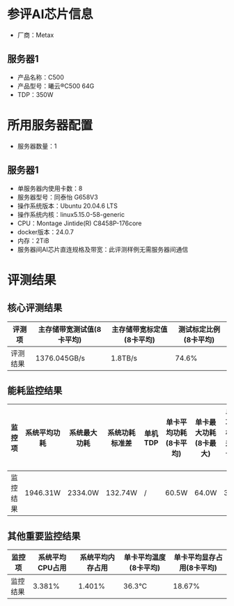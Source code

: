# 参评AI芯片信息

* 厂商：Metax

## 服务器1

- 产品名称：C500
- 产品型号：曦云®C500 64G
- TDP：350W

# 所用服务器配置

* 服务器数量：1

## 服务器1

* 单服务器内使用卡数：8
* 服务器型号：同泰怡 G658V3
* 操作系统版本：Ubuntu 20.04.6 LTS
* 操作系统内核：linux5.15.0-58-generic
* CPU：Montage Jintide(R) C8458P-176core
* docker版本：24.0.7
* 内存：2TiB
* 服务器间AI芯片直连规格及带宽：此评测样例无需服务器间通信

# 评测结果

## 核心评测结果

| 评测项  | 主存储带宽测试值(8卡平均) | 主存储带宽标定值(8卡平均) | 测试标定比例(8卡平均) |
| ---- | -------------- | -------------- | ------------ |
| 评测结果 | 1376.045GB/s    | 1.8TB/s       | 74.6%        |

## 能耗监控结果

| 监控项  | 系统平均功耗  | 系统最大功耗  | 系统功耗标准差 | 单机TDP | 单卡平均功耗(8卡平均) | 单卡最大功耗(8卡最大) | 单卡功耗标准差(8卡最大) | 单卡TDP |
| ---- | ------- | ------- | ------- | ----- | ------------ | ------------ | ------------- | ----- |
| 监控结果 | 1946.31W | 2334.0W | 132.74W    | /     | 60.5W       | 64.0W       | 3.5W        | 350W  |

## 其他重要监控结果

| 监控项  | 系统平均CPU占用 | 系统平均内存占用 | 单卡平均温度(8卡平均) | 单卡平均显存占用(8卡平均) |
| ---- | --------- | -------- | ------------ | -------------- |
| 监控结果 | 3.381%    | 1.401%   | 36.3°C      | 18.67%        |
